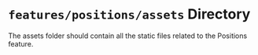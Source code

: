 # `features/positions/assets` Directory

The assets folder should contain all the static files related to the Positions feature.
